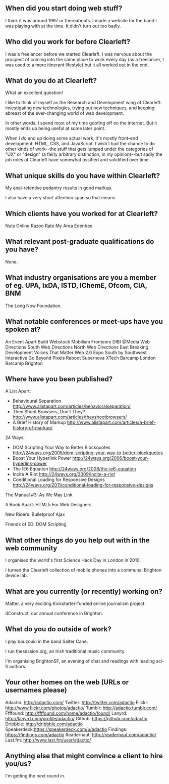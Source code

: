## When did you start doing web stuff?
I think it was around 1997 or thereabouts. I made a website for the band I was playing with at the time. It didn't turn out too badly.

## Who did you work for before Clearleft?
I was a freelancer before we started Clearleft. I was nervous about the prospect of coming into the same place to work every day (as a freelancer, I was used to a more itinerant lifestyle) but it all worked out in the end.

## What do you do at Clearleft?
What an excellent question!

I like to think of myself as the Research and Development wing of Clearleft: investigating new technologies, trying out new techniques, and keeping abreast of the ever-changing world of web development.

In other words, I spend most of my time goofing off on the internet. But it mostly ends up being useful at some later point.

When I *do* end up doing some actual work, it's mostly front-end development: HTML, CSS, and JavaScript. I wish I had the chance to do other kinds of work--the stuff that gets lumped under the categories of "UX" or "design" (a fairly arbitrary distinction, in my opinion)--but sadly the job roles at Clearleft have somewhat ossified and solidified over time.

## What unique skills do you have within Clearleft?
My anal-retentive pedantry results in good markup.

I also have a very short attention span so that means

## Which clients have you worked for at Clearleft?
Nuts Online
Razoo
Rate My Area
Edenbee

## What relevant post-graduate qualifications do you have?
None.

## What industry organisations are you a member of eg. UPA, IxDA, ISTD, IChemE, Ofcom, CIA, BNM
The Long Now Foundation.

## What notable conferences or meet-ups have you spoken at?
An Event Apart
Build
Webstock
Mobilism
Fronteers
DIBI
@Media
Web Directions South
Web Directions North
Web Directions East
Breaking Development
Voices That Matter
Web 2.0 Expo
South by Southwest Interactive
Go Beyond Pixels
Reboot
Supernova
XTech
Barcamp London
Barcamp Brighton

## Where have you been published?
A List Apart:

* Behavioural Separation http://www.alistapart.com/articles/behavioralseparation/
* They Shoot Browsers, Don’t They? http://www.alistapart.com/articles/theyshootbrowsers/
* A Brief History of Markup http://www.alistapart.com/articles/a-brief-history-of-markup/

24 Ways:

* DOM Scripting Your Way to Better Blockquotes http://24ways.org/2005/dom-scripting-your-way-to-better-blockquotes
* Boost Your Hyperlink Power http://24ways.org/2006/boost-your-hyperlink-power
* The IE6 Equation http://24ways.org/2008/the-ie6-equation
* Incite A Riot http://24ways.org/2009/incite-a-riot
* Conditional Loading for Responsive Designs http://24ways.org/2011/conditional-loading-for-responsive-designs

The Manual #3: As We May Link

A Book Apart: HTML5 For Web Designers

New Riders: Bulletproof Ajax

Friends of ED: DOM Scripting

## What other things do you help out with in the web community
I organised the world's first Science Hack Day in London in 2010.

I turned the Clearleft collection of mobile phones into a communal Brighton device lab.

## What are you currently (or recently) working on?
Matter, a very exciting Kickstarter-funded online journalism project.

dConstruct, our annual conference in Brighton.

## What do you do outside of work?
I play bouzouki in the band Salter Cane.

I run thesession.org, an Irish traditional music community.

I'm organising BrightonSF, an evening of chat and readings with leading sci-fi authors.

## Your other homes on the web (URLs or usernames please)
Adactio:	http://adactio.com/
Twitter:	http://twitter.com/adactio
Flickr:		http://www.flickr.com/photos/adactio/
Tumblr:		http://adactio.tumblr.com/
Ffffound:	http://ffffound.com/home/adactio/found/
Lanyrd:		http://lanyrd.com/profile/adactio/
Github:		https://github.com/adactio
Dribbble:	http://dribbble.com/adactio
Speakerdeck:https://speakerdeck.com/u/adactio
Findings:	https://findings.com/adactio
Readernaut:	http://readernaut.com/adactio/
Last.fm:	http://www.last.fm/user/adactio/

## Anything else that might convince a client to hire you/us?
I'm getting the next round in.